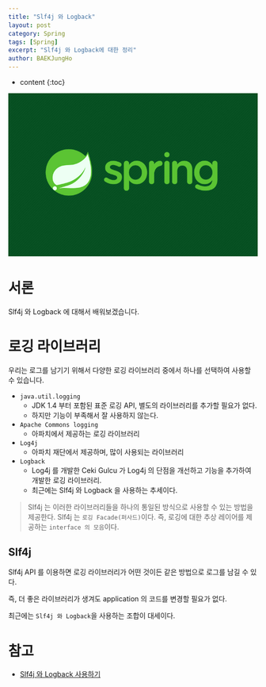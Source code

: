 ```yaml
---
title: "Slf4j 와 Logback"
layout: post
category: Spring
tags: [Spring]
excerpt: "Slf4j 와 Logback에 대한 정리"
author: BAEKJungHo
---
```


* content
{:toc}

![logo](/images/posts/logo/SPRING.jpg)

# 서론

Slf4j 와 Logback 에 대해서 배워보겠습니다.

# 로깅 라이브러리

우리는 로그를 남기기 위해서 다양한 로깅 라이브러리 중에서 하나를 선택하여 사용할 수 있습니다.

- `java.util.logging`
    - JDK 1.4 부터 포함된 표준 로깅 API, 별도의 라이브러리를 추가할 필요가 없다.
    - 하지만 기능이 부족해서 잘 사용하지 않는다.
- `Apache Commons logging`
    - 아파치에서 제공하는 로깅 라이브러리
- `Log4j`
    - 아파치 재단에서 제공하며, 많이 사용되는 라이브러리
- `Logback`
    - Log4j 를 개발한 Ceki Gulcu 가 Log4j 의 단점을 개선하고 기능을 추가하여 개발한 로깅 라이브러리.
    - 최근에는 Slf4j 와 Logback 을 사용하는 추세이다.

> Slf4j 는 이러한 라이브러리들을 하나의 통일된 방식으로 사용할 수 있는 방법을 제공한다. Slf4j 는 `로깅 Facade(퍼사드)`이다. 즉, 로깅에 대한 추상 레이어를 제공하는 `interface 의 모음`이다.

## Slf4j

Slf4j API 를 이용하면 로깅 라이브러리가 어떤 것이든 같은 방법으로 로그를 남길 수 있다.

즉, 더 좋은 라이브러리가 생겨도 application 의 코드를 변경할 필요가 없다.

최근에는 `Slf4j 와 Logback`을 사용하는 조합이 대세이다.

# 참고

- [Slf4j 와 Logback 사용하기](https://enai.tistory.com/36)